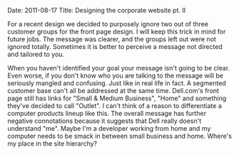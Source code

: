 Date: 2011-08-17
Title: Designing the corporate website pt. II

For a recent design we decided to purposely ignore two out of three customer groups for the front page design. I will keep this trick in mind for future jobs. The message was clearer, and the groups left out were not ignored totally. Sometimes it is better to perceive a message not directed and tailored to you.

When you haven't identified your goal your message isn't going to be clear. Even worse, if you don't know who you are talking to the message will be seriously mangled and confusing. Just like in real life in fact. A segmented customer base can't all be addressed at the same time. Dell.com's front page still has links for "Small & Medium Business", "Home" and something they've decided to call "Outlet". I can't think of a reason to differentiate a computer products lineup like this. The overall message has further negative connotations because it suggests that Dell really doesn't understand "me". Maybe I'm a developer working from home and my computer needs to be smack in between small business and home. Where's my place in the site hierarchy?



